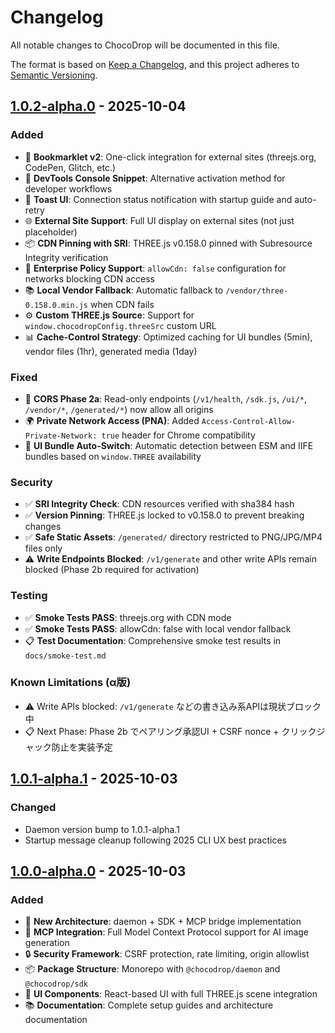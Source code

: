 # Changelog

All notable changes to ChocoDrop will be documented in this file.

The format is based on [Keep a Changelog](https://keepachangelog.com/en/1.0.0/),
and this project adheres to [Semantic Versioning](https://semver.org/spec/v2.0.0.html).

## [1.0.2-alpha.0] - 2025-10-04

### Added
- 🍫 **Bookmarklet v2**: One-click integration for external sites (threejs.org, CodePen, Glitch, etc.)
- 🔧 **DevTools Console Snippet**: Alternative activation method for developer workflows
- 🎨 **Toast UI**: Connection status notification with startup guide and auto-retry
- 🌐 **External Site Support**: Full UI display on external sites (not just placeholder)
- 📦 **CDN Pinning with SRI**: THREE.js v0.158.0 pinned with Subresource Integrity verification
- 🏢 **Enterprise Policy Support**: `allowCdn: false` configuration for networks blocking CDN access
- 📚 **Local Vendor Fallback**: Automatic fallback to `/vendor/three-0.158.0.min.js` when CDN fails
- ⚙️ **Custom THREE.js Source**: Support for `window.chocodropConfig.threeSrc` custom URL
- 📊 **Cache-Control Strategy**: Optimized caching for UI bundles (5min), vendor files (1hr), generated media (1day)

### Fixed
- 🔐 **CORS Phase 2a**: Read-only endpoints (`/v1/health`, `/sdk.js`, `/ui/*`, `/vendor/*`, `/generated/*`) now allow all origins
- 🌍 **Private Network Access (PNA)**: Added `Access-Control-Allow-Private-Network: true` header for Chrome compatibility
- 🎯 **UI Bundle Auto-Switch**: Automatic detection between ESM and IIFE bundles based on `window.THREE` availability

### Security
- ✅ **SRI Integrity Check**: CDN resources verified with sha384 hash
- ✅ **Version Pinning**: THREE.js locked to v0.158.0 to prevent breaking changes
- ✅ **Safe Static Assets**: `/generated/` directory restricted to PNG/JPG/MP4 files only
- ⚠️ **Write Endpoints Blocked**: `/v1/generate` and other write APIs remain blocked (Phase 2b required for activation)

### Testing
- ✅ **Smoke Tests PASS**: threejs.org with CDN mode
- ✅ **Smoke Tests PASS**: allowCdn: false with local vendor fallback
- 📋 **Test Documentation**: Comprehensive smoke test results in `docs/smoke-test.md`

### Known Limitations (α版)
- ⚠️ Write APIs blocked: `/v1/generate` などの書き込み系APIは現状ブロック中
- 📋 Next Phase: Phase 2b でペアリング承認UI + CSRF nonce + クリックジャック防止を実装予定

## [1.0.1-alpha.1] - 2025-10-03

### Changed
- Daemon version bump to 1.0.1-alpha.1
- Startup message cleanup following 2025 CLI UX best practices

## [1.0.0-alpha.0] - 2025-10-03

### Added
- 🚀 **New Architecture**: daemon + SDK + MCP bridge implementation
- 🎯 **MCP Integration**: Full Model Context Protocol support for AI image generation
- 🔒 **Security Framework**: CSRF protection, rate limiting, origin allowlist
- 📦 **Package Structure**: Monorepo with `@chocodrop/daemon` and `@chocodrop/sdk`
- 🎨 **UI Components**: React-based UI with full THREE.js scene integration
- 📚 **Documentation**: Complete setup guides and architecture documentation

[1.0.2-alpha.0]: https://github.com/nyukicorn/chocodrop/releases/tag/v1.0.2-alpha.0
[1.0.1-alpha.1]: https://github.com/nyukicorn/chocodrop/releases/tag/v1.0.1-alpha.1
[1.0.0-alpha.0]: https://github.com/nyukicorn/chocodrop/releases/tag/v1.0.0-alpha.0
